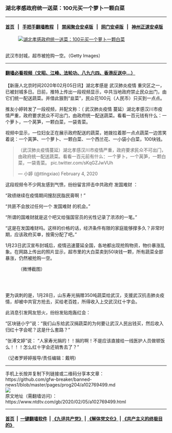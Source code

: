 ### 湖北孝感政府统一送菜：100元买一个萝卜一颗白菜
------------------------

#### [首页](https://github.com/gfw-breaker/banned-news1/blob/master/README.md) &nbsp;&nbsp;|&nbsp;&nbsp; [手把手翻墙教程](https://github.com/gfw-breaker/guides/wiki) &nbsp;&nbsp;|&nbsp;&nbsp; [禁闻聚合安卓版](https://github.com/gfw-breaker/bn-android) &nbsp;&nbsp;|&nbsp;&nbsp; [网门安卓版](https://github.com/oGate2/oGate) &nbsp;&nbsp;|&nbsp;&nbsp; [神州正道安卓版](https://github.com/SzzdOgate/update) 



<div><div class="featured_image">
 <a href="https://i.ntdtv.com/assets/uploads/2020/02/GettyImages-1195388749-800x450-1.jpg" target="_blank">
  <figure>
   <img alt="湖北孝感政府统一送菜：100元买一个萝卜一颗白菜" src="https://i.ntdtv.com/assets/uploads/2020/02/GettyImages-1195388749-800x450-1-800x450.jpg"/>
  </figure><br/>
 </a>
 <span class="caption">
  武汉市封城，超市被抢购一空。（Getty Images）
 </span>
</div>
</div><hr/>

#### [翻墙必看视频（文昭、江峰、法轮功、八九六四、香港反送中...）](https://github.com/gfw-breaker/banned-news1/blob/master/pages/link3.md)

<div><div class="post_content" itemprop="articleBody">
 <p>
  【新唐人北京时间2020年02月05日讯】湖北孝感是
  <ok href="https://www.ntdtv.com/gb/442749.htm">
   武汉肺炎疫情
  </ok>
  重灾区之一，已被封城多日。日前，推特上传出一段视频显示，中共当地政府禁止民众出门，由它们统一配送蔬菜。并借此狠割“韭菜”，民众花100元（人民币）只买到一点点。
 </p>
 <p>
  推友小婷转发了一段视频，并配文称：（
  <ok href="https://www.ntdtv.com/gb/442749.htm">
   武汉肺炎疫情
  </ok>
  蔓延）湖北孝感汉川市疫情严重，政府要求民众不可出门，由政府统一配送蔬菜。看看一百元钱有什么：一个萝卜，一个莴笋，一颗白菜，一袋青菜。
 </p>
 <p>
  视频中显示，一位妇女正在展示政府配送的蔬菜，她拨拉着那一点点蔬菜一边苦笑着说：一个莴笋、一个萝卜、一颗白菜、一个西兰花、一小袋小白菜，100块钱。
 </p>
 <blockquote class="twitter-tweet">
  <p dir="ltr" lang="zh">
   （武汉肺炎疫情蔓延）湖北孝感汉川市疫情严重，政府要求民众不可出门，由政府统一配送蔬菜。看看一百元前有什么：一个萝卜，一个莴笋，一颗白菜，一袋青菜。
   <ok href="https://t.co/sKqGZJwVUh">
    pic.twitter.com/sKqGZJwVUh
   </ok>
  </p>
  <p>
   — 小婷 (@ttingxiao)
   <ok href="https://twitter.com/ttingxiao/status/1224704225286017025?ref_src=twsrc%5Etfw">
    February 4, 2020
   </ok>
  </p>
 </blockquote>
 <p>
  <script async="" charset="utf-8" src="https://platform.twitter.com/widgets.js">
  </script>
 </p>
 <p>
 </p>
 <p>
  这段视频令不少网友感到气愤，纷纷留言抨击中共政府
  <ok href="https://www.ntdtv.com/gb/发国难财.htm">
   发国难财
  </ok>
  ：
 </p>
 <p>
  “政绩继续在疫情期间搜刮民脂民膏啊！”
 </p>
 <p>
  “共匪不会放过任何一个
  <ok href="https://www.ntdtv.com/gb/发国难财.htm">
   发国难财
  </ok>
  的机会。”
 </p>
 <p>
  “所谓的国难财就是这个吧又给强国官员的劣性记录了浓浓的一笔。”
 </p>
 <p>
  “这是在发国难财吗。这样的价格的话，经济条件有限的家庭能够撑多久？非常时期，应该政府买单，按需分配了吧。”
 </p>
 <p>
  1月23日武汉宣布封城后，疫情迅速蔓延全国，各地都出现抢购物资，物价暴涨乱象。在网路上传出的照片显示，超市里的大白菜卖到50块钱一颗，所有蔬菜全部暴涨，仍然被抢购一空。
 </p>
 <figure class="wp-caption alignnone" id="attachment_102769515" style="width: 440px">
  <img alt="" class="size-full wp-image-102769515" src="https://i.ntdtv.com/assets/uploads/2020/02/eZE2q-Rr7fdcdH_1bDdqL0tBzXmNCzXXlw9qppcPaqY.jpg">
   <br/><figcaption class="wp-caption-text">
    （微博截图）
   </figcaption><br/>
  </img>
 </figure><br/>
 <p>
  更为讽刺的是，1月28日，山东寿光捐赠350吨蔬菜给武汉，支援武汉抗击肺炎疫情，却被中共官方抢去，买给老百姓，所得收入上交武汉红十字会。
 </p>
 <p>
  此消息引发网友怒火，纷纷发贴炮轰红会：
 </p>
 <p>
  “区块链小宁”说：“我们山东给武汉捐蔬菜的为何要让武汉人民出钱买，然后收入归红十字会呢？这是什么套路？”
 </p>
 <p>
  “张溥文婷”说： “人家寿光捐的！！捐的啊！不是应该直接给一线医护人员做顿饭么！！！怎么红十字会还销售去了？”
 </p>
 <p>
  （记者罗婷婷报导/责任编辑：戴明）
 </p>
 <div class="single_ad">
 </div>
</div>
</div>
<hr/>
手机上长按并复制下列链接或二维码分享本文章：<br/>
https://github.com/gfw-breaker/banned-news1/blob/master/pages/prog204/a102769499.md <br/>
<a href='https://github.com/gfw-breaker/banned-news1/blob/master/pages/prog204/a102769499.md'><img src='https://github.com/gfw-breaker/banned-news1/blob/master/pages/prog204/a102769499.md.png'/></a> <br/>
原文地址（需翻墙访问）：https://www.ntdtv.com/gb/2020/02/05/a102769499.html


------------------------
#### [首页](https://github.com/gfw-breaker/banned-news1/blob/master/README.md) &nbsp;|&nbsp; [一键翻墙软件](https://github.com/gfw-breaker/nogfw/blob/master/README.md) &nbsp;| [《九评共产党》](https://github.com/gfw-breaker/9ping.md/blob/master/README.md#九评之一评共产党是什么) | [《解体党文化》](https://github.com/gfw-breaker/jtdwh.md/blob/master/README.md) | [《共产主义的终极目的》](https://github.com/gfw-breaker/gczydzjmd.md/blob/master/README.md)


<img src='http://gfw-breaker.win/banned-news/pages/prog204/a102769499.md' width='0px' height='0px'/>
